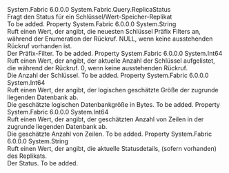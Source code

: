 <Type Name="KeyValueStoreReplicaStatus" FullName="System.Fabric.Query.KeyValueStoreReplicaStatus">
  <TypeSignature Language="C#" Value="public sealed class KeyValueStoreReplicaStatus : System.Fabric.Query.ReplicaStatus" />
  <TypeSignature Language="ILAsm" Value=".class public auto ansi sealed beforefieldinit KeyValueStoreReplicaStatus extends System.Fabric.Query.ReplicaStatus" />
  <TypeSignature Language="DocId" Value="T:System.Fabric.Query.KeyValueStoreReplicaStatus" />
  <TypeSignature Language="VB.NET" Value="Public NotInheritable Class KeyValueStoreReplicaStatus&#xA;Inherits ReplicaStatus" />
  <TypeSignature Language="F#" Value="type KeyValueStoreReplicaStatus = class&#xA;    inherit ReplicaStatus" />
  <AssemblyInfo>
    <AssemblyName>System.Fabric</AssemblyName>
    <AssemblyVersion>6.0.0.0</AssemblyVersion>
  </AssemblyInfo>
  <Base>
    <BaseTypeName>System.Fabric.Query.ReplicaStatus</BaseTypeName>
  </Base>
  <Interfaces />
  <Docs>
    <summary>
            Fragt den Status für ein Schlüssel/Wert-Speicher-Replikat
            </summary>
    <remarks>To be added.</remarks>
  </Docs>
  <Members>
    <Member MemberName="CopyNotificationCurrentKeyFilter">
      <MemberSignature Language="C#" Value="public string CopyNotificationCurrentKeyFilter { get; }" />
      <MemberSignature Language="ILAsm" Value=".property instance string CopyNotificationCurrentKeyFilter" />
      <MemberSignature Language="DocId" Value="P:System.Fabric.Query.KeyValueStoreReplicaStatus.CopyNotificationCurrentKeyFilter" />
      <MemberSignature Language="VB.NET" Value="Public ReadOnly Property CopyNotificationCurrentKeyFilter As String" />
      <MemberSignature Language="F#" Value="member this.CopyNotificationCurrentKeyFilter : string" Usage="System.Fabric.Query.KeyValueStoreReplicaStatus.CopyNotificationCurrentKeyFilter" />
      <MemberType>Property</MemberType>
      <AssemblyInfo>
        <AssemblyName>System.Fabric</AssemblyName>
        <AssemblyVersion>6.0.0.0</AssemblyVersion>
      </AssemblyInfo>
      <ReturnValue>
        <ReturnType>System.String</ReturnType>
      </ReturnValue>
      <Docs>
        <summary>
            Ruft einen Wert, der angibt, die neuesten Schlüssel Präfix Filters an, während der Enumeration der <see cref="M:System.Fabric.KeyValueStoreReplica.OnCopyComplete(System.Fabric.KeyValueStoreEnumerator)" /> Rückruf. NULL, wenn keine ausstehenden Rückruf vorhanden ist.
            </summary>
        <value>Der Präfix-Filter.</value>
        <remarks>To be added.</remarks>
      </Docs>
    </Member>
    <Member MemberName="CopyNotificationCurrentProgress">
      <MemberSignature Language="C#" Value="public long CopyNotificationCurrentProgress { get; }" />
      <MemberSignature Language="ILAsm" Value=".property instance int64 CopyNotificationCurrentProgress" />
      <MemberSignature Language="DocId" Value="P:System.Fabric.Query.KeyValueStoreReplicaStatus.CopyNotificationCurrentProgress" />
      <MemberSignature Language="VB.NET" Value="Public ReadOnly Property CopyNotificationCurrentProgress As Long" />
      <MemberSignature Language="F#" Value="member this.CopyNotificationCurrentProgress : int64" Usage="System.Fabric.Query.KeyValueStoreReplicaStatus.CopyNotificationCurrentProgress" />
      <MemberType>Property</MemberType>
      <AssemblyInfo>
        <AssemblyName>System.Fabric</AssemblyName>
        <AssemblyVersion>6.0.0.0</AssemblyVersion>
      </AssemblyInfo>
      <ReturnValue>
        <ReturnType>System.Int64</ReturnType>
      </ReturnValue>
      <Docs>
        <summary>
            Ruft einen Wert, der angibt, der aktuelle Anzahl der Schlüssel aufgelistet, die während der <see cref="M:System.Fabric.KeyValueStoreReplica.OnCopyComplete(System.Fabric.KeyValueStoreEnumerator)" /> Rückruf. 0, wenn keine ausstehenden Rückruf.
            </summary>
        <value>Die Anzahl der Schlüssel.</value>
        <remarks>To be added.</remarks>
      </Docs>
    </Member>
    <Member MemberName="DatabaseLogicalSizeEstimate">
      <MemberSignature Language="C#" Value="public long DatabaseLogicalSizeEstimate { get; }" />
      <MemberSignature Language="ILAsm" Value=".property instance int64 DatabaseLogicalSizeEstimate" />
      <MemberSignature Language="DocId" Value="P:System.Fabric.Query.KeyValueStoreReplicaStatus.DatabaseLogicalSizeEstimate" />
      <MemberSignature Language="VB.NET" Value="Public ReadOnly Property DatabaseLogicalSizeEstimate As Long" />
      <MemberSignature Language="F#" Value="member this.DatabaseLogicalSizeEstimate : int64" Usage="System.Fabric.Query.KeyValueStoreReplicaStatus.DatabaseLogicalSizeEstimate" />
      <MemberType>Property</MemberType>
      <AssemblyInfo>
        <AssemblyName>System.Fabric</AssemblyName>
        <AssemblyVersion>6.0.0.0</AssemblyVersion>
      </AssemblyInfo>
      <ReturnValue>
        <ReturnType>System.Int64</ReturnType>
      </ReturnValue>
      <Docs>
        <summary>
            Ruft einen Wert, der angibt, der logischen geschätzte Größe der zugrunde liegenden Datenbank ab.
            </summary>
        <value>Die geschätzte logischen Datenbankgröße in Bytes.</value>
        <remarks>To be added.</remarks>
      </Docs>
    </Member>
    <Member MemberName="DatabaseRowCountEstimate">
      <MemberSignature Language="C#" Value="public long DatabaseRowCountEstimate { get; }" />
      <MemberSignature Language="ILAsm" Value=".property instance int64 DatabaseRowCountEstimate" />
      <MemberSignature Language="DocId" Value="P:System.Fabric.Query.KeyValueStoreReplicaStatus.DatabaseRowCountEstimate" />
      <MemberSignature Language="VB.NET" Value="Public ReadOnly Property DatabaseRowCountEstimate As Long" />
      <MemberSignature Language="F#" Value="member this.DatabaseRowCountEstimate : int64" Usage="System.Fabric.Query.KeyValueStoreReplicaStatus.DatabaseRowCountEstimate" />
      <MemberType>Property</MemberType>
      <AssemblyInfo>
        <AssemblyName>System.Fabric</AssemblyName>
        <AssemblyVersion>6.0.0.0</AssemblyVersion>
      </AssemblyInfo>
      <ReturnValue>
        <ReturnType>System.Int64</ReturnType>
      </ReturnValue>
      <Docs>
        <summary>
            Ruft einen Wert, der angibt, der geschätzten Anzahl von Zeilen in der zugrunde liegenden Datenbank ab.
            </summary>
        <value>Die geschätzte Anzahl von Zeilen.</value>
        <remarks>To be added.</remarks>
      </Docs>
    </Member>
    <Member MemberName="StatusDetails">
      <MemberSignature Language="C#" Value="public string StatusDetails { get; }" />
      <MemberSignature Language="ILAsm" Value=".property instance string StatusDetails" />
      <MemberSignature Language="DocId" Value="P:System.Fabric.Query.KeyValueStoreReplicaStatus.StatusDetails" />
      <MemberSignature Language="VB.NET" Value="Public ReadOnly Property StatusDetails As String" />
      <MemberSignature Language="F#" Value="member this.StatusDetails : string" Usage="System.Fabric.Query.KeyValueStoreReplicaStatus.StatusDetails" />
      <MemberType>Property</MemberType>
      <AssemblyInfo>
        <AssemblyName>System.Fabric</AssemblyName>
        <AssemblyVersion>6.0.0.0</AssemblyVersion>
      </AssemblyInfo>
      <ReturnValue>
        <ReturnType>System.String</ReturnType>
      </ReturnValue>
      <Docs>
        <summary>
            Ruft einen Wert, der angibt, die aktuelle Statusdetails, (sofern vorhanden) des Replikats.
            </summary>
        <value>Der Status.</value>
        <remarks>To be added.</remarks>
      </Docs>
    </Member>
  </Members>
</Type>